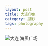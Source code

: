 ```yaml
---
layout: post                                   
title: 大连印象      
category: 摄影                                  
tags: photography                                    
---
```


![大连 海贝广场](http://7u2n3n.com1.z0.glb.clouddn.com/海贝广场.JPG?imageView2/2/w/800)
